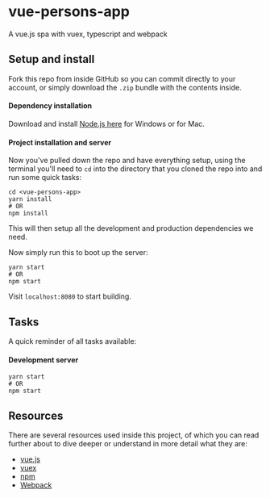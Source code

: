 # vue-persons-app
A vue.js spa with vuex, typescript and webpack

## Setup and install

Fork this repo from inside GitHub so you can commit directly to your account, or
simply download the `.zip` bundle with the contents inside.

#### Dependency installation

Download and install [Node.js here](https://nodejs.org/en/download/) for
Windows or for Mac.


#### Project installation and server

Now you've pulled down the repo and have everything setup, using the terminal
you'll need to `cd` into the directory that you cloned the repo into and run
some quick tasks:

```
cd <vue-persons-app>
yarn install
# OR
npm install
```

This will then setup all the development and production dependencies we need.

Now simply run this to boot up the server:

```
yarn start
# OR
npm start
```

Visit `localhost:8080` to start building.

## Tasks

A quick reminder of all tasks available:

#### Development server

```
yarn start
# OR
npm start
```

## Resources

There are several resources used inside this project, of which you can read
further about to dive deeper or understand in more detail what they are:

* [vue.js](https://vuejs.org/)
* [vuex](https://vuex.vuejs.org/en/)
* [npm](https://www.npmjs.com/)
* [Webpack](https://webpack.js.org/)
